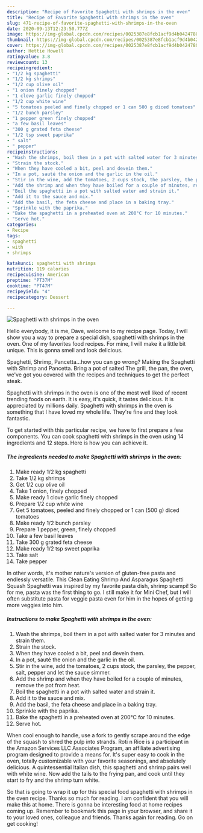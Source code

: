 ```yaml
---
description: "Recipe of Favorite Spaghetti with shrimps in the oven"
title: "Recipe of Favorite Spaghetti with shrimps in the oven"
slug: 471-recipe-of-favorite-spaghetti-with-shrimps-in-the-oven
date: 2020-09-13T12:23:50.777Z
image: https://img-global.cpcdn.com/recipes/0025387e8fcb1acf9d4b042478074f41/751x532cq70/spaghetti-with-shrimps-in-the-oven-recipe-main-photo.jpg
thumbnail: https://img-global.cpcdn.com/recipes/0025387e8fcb1acf9d4b042478074f41/751x532cq70/spaghetti-with-shrimps-in-the-oven-recipe-main-photo.jpg
cover: https://img-global.cpcdn.com/recipes/0025387e8fcb1acf9d4b042478074f41/751x532cq70/spaghetti-with-shrimps-in-the-oven-recipe-main-photo.jpg
author: Hettie Howell
ratingvalue: 3.8
reviewcount: 13
recipeingredient:
- "1/2 kg spaghetti"
- "1/2 kg shrimps"
- "1/2 cup olive oil"
- "1 onion finely chopped"
- "1 clove garlic finely chopped"
- "1/2 cup white wine"
- "5 tomatoes peeled and finely chopped or 1 can 500 g diced tomatoes"
- "1/2 bunch parsley"
- "1 pepper green finely chopped"
- "a few basil leaves"
- "300 g grated feta cheese"
- "1/2 tsp sweet paprika"
- " salt"
- " pepper"
recipeinstructions:
- "Wash the shrimps, boil them in a pot with salted water for 3 minutes and strain them."
- "Strain the stock."
- "When they have cooled a bit, peel and devein them."
- "In a pot, sauté the onion and the garlic in the oil."
- "Stir in the wine, add the tomatoes, 2 cups stock, the parsley, the pepper, salt, pepper and let the sauce simmer."
- "Add the shrimp and when they have boiled for a couple of minutes, remove the pot from heat."
- "Boil the spaghetti in a pot with salted water and strain it."
- "Add it to the sauce and mix."
- "Add the basil, the feta cheese and place in a baking tray."
- "Sprinkle with the paprika."
- "Bake the spaghetti in a preheated oven at 200°C for 10 minutes."
- "Serve hot."
categories:
- Recipe
tags:
- spaghetti
- with
- shrimps

katakunci: spaghetti with shrimps 
nutrition: 119 calories
recipecuisine: American
preptime: "PT37M"
cooktime: "PT47M"
recipeyield: "4"
recipecategory: Dessert

---
```



![Spaghetti with shrimps in the oven](https://img-global.cpcdn.com/recipes/0025387e8fcb1acf9d4b042478074f41/751x532cq70/spaghetti-with-shrimps-in-the-oven-recipe-main-photo.jpg)

Hello everybody, it is me, Dave, welcome to my recipe page. Today, I will show you a way to prepare a special dish, spaghetti with shrimps in the oven. One of my favorites food recipes. For mine, I will make it a little bit unique. This is gonna smell and look delicious.

Spaghetti, Shrimp, Pancetta…how you can go wrong? Making the Spaghetti with Shrimp and Pancetta. Bring a pot of salted The grill, the pan, the oven, we&#39;ve got you covered with the recipes and techniques to get the perfect steak.

Spaghetti with shrimps in the oven is one of the most well liked of recent trending foods on earth. It is easy, it's quick, it tastes delicious. It is appreciated by millions daily. Spaghetti with shrimps in the oven is something that I have loved my whole life. They're fine and they look fantastic.


To get started with this particular recipe, we have to first prepare a few components. You can cook spaghetti with shrimps in the oven using 14 ingredients and 12 steps. Here is how you can achieve it.

<!--inarticleads1-->

##### The ingredients needed to make Spaghetti with shrimps in the oven:

1. Make ready 1/2 kg spaghetti
1. Take 1/2 kg shrimps
1. Get 1/2 cup olive oil
1. Take 1 onion, finely chopped
1. Make ready 1 clove garlic finely chopped
1. Prepare 1/2 cup white wine
1. Get 5 tomatoes, peeled and finely chopped or 1 can (500 g) diced tomatoes
1. Make ready 1/2 bunch parsley
1. Prepare 1 pepper, green, finely chopped
1. Take a few basil leaves
1. Take 300 g grated feta cheese
1. Make ready 1/2 tsp sweet paprika
1. Take  salt
1. Take  pepper


In other words, it&#39;s mother nature&#39;s version of gluten-free pasta and endlessly versatile. This Clean Eating Shrimp And Asparagus Spaghetti Squash Spaghetti was inspired by my favorite pasta dish, shrimp scampi! So for me, pasta was the first thing to go. I still make it for Mini Chef, but I will often substitute pasta for veggie pasta even for him in the hopes of getting more veggies into him. 

<!--inarticleads2-->

##### Instructions to make Spaghetti with shrimps in the oven:

1. Wash the shrimps, boil them in a pot with salted water for 3 minutes and strain them.
1. Strain the stock.
1. When they have cooled a bit, peel and devein them.
1. In a pot, sauté the onion and the garlic in the oil.
1. Stir in the wine, add the tomatoes, 2 cups stock, the parsley, the pepper, salt, pepper and let the sauce simmer.
1. Add the shrimp and when they have boiled for a couple of minutes, remove the pot from heat.
1. Boil the spaghetti in a pot with salted water and strain it.
1. Add it to the sauce and mix.
1. Add the basil, the feta cheese and place in a baking tray.
1. Sprinkle with the paprika.
1. Bake the spaghetti in a preheated oven at 200°C for 10 minutes.
1. Serve hot.


When cool enough to handle, use a fork to gently scrape around the edge of the squash to shred the pulp into strands. Roti n Rice is a participant in the Amazon Services LLC Associates Program, an affiliate advertising program designed to provide a means for. It&#39;s super easy to cook in the oven, totally customizable with your favorite seasonings, and absolutely delicious. A quintessential Italian dish, this spaghetti and shrimp pairs well with white wine. Now add the tails to the frying pan, and cook until they start to fry and the shrimp turn white. 

So that is going to wrap it up for this special food spaghetti with shrimps in the oven recipe. Thanks so much for reading. I am confident that you will make this at home. There is gonna be interesting food at home recipes coming up. Remember to bookmark this page in your browser, and share it to your loved ones, colleague and friends. Thanks again for reading. Go on get cooking!
